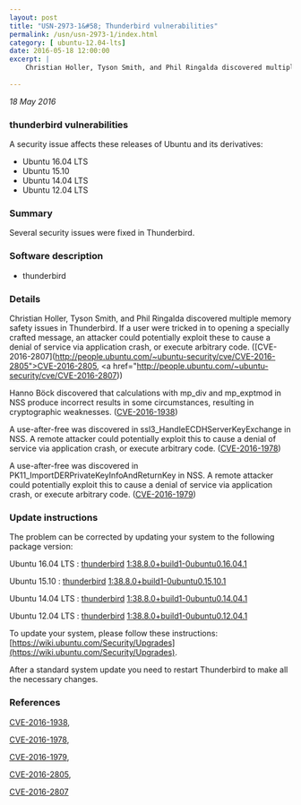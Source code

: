 ```yaml
---
layout: post
title: "USN-2973-1&#58; Thunderbird vulnerabilities"
permalink: /usn/usn-2973-1/index.html
category: [ ubuntu-12.04-lts]
date: 2016-05-18 12:00:00
excerpt: |
    Christian Holler, Tyson Smith, and Phil Ringalda discovered multiple memory safety issues in Thunderbird. If a user were tricked in to opening a specially crafted message, an attacker could potentially exploit these to cause a denial of service via application crash, or execute arbitrary code. ([CVE-2016-2807](http://people.ubuntu.com/~ubuntu-security/cve/CVE-2016-2805">CVE-2016-2805</a>, <a href="http://people.ubuntu.com/~ubuntu-security/cve/CVE-2016-2807))
    
--- 
```

 
 

*18 May 2016*

### thunderbird vulnerabilities

A security issue affects these releases of Ubuntu and its derivatives:

* Ubuntu 16.04 LTS
* Ubuntu 15.10
* Ubuntu 14.04 LTS
* Ubuntu 12.04 LTS

### Summary

Several security issues were fixed in Thunderbird. 

### Software description

* thunderbird 

### Details

Christian Holler, Tyson Smith, and Phil Ringalda discovered multiple memory safety issues in Thunderbird. If a user were tricked in to opening a specially crafted message, an attacker could potentially exploit these to cause a denial of service via application crash, or execute arbitrary code. ([CVE-2016-2807](http://people.ubuntu.com/~ubuntu-security/cve/CVE-2016-2805">CVE-2016-2805</a>, <a href="http://people.ubuntu.com/~ubuntu-security/cve/CVE-2016-2807))

Hanno Böck discovered that calculations with mp_div and mp_exptmod in NSS produce incorrect results in some circumstances, resulting in cryptographic weaknesses. ([CVE-2016-1938](http://people.ubuntu.com/~ubuntu-security/cve/CVE-2016-1938))

A use-after-free was discovered in ssl3_HandleECDHServerKeyExchange in NSS. A remote attacker could potentially exploit this to cause a denial of service via application crash, or execute arbitrary code. ([CVE-2016-1978](http://people.ubuntu.com/~ubuntu-security/cve/CVE-2016-1978))

A use-after-free was discovered in PK11_ImportDERPrivateKeyInfoAndReturnKey in NSS. A remote attacker could potentially exploit this to cause a denial of service via application crash, or execute arbitrary code. ([CVE-2016-1979](http://people.ubuntu.com/~ubuntu-security/cve/CVE-2016-1979)) 

### Update instructions

The problem can be corrected by updating your system to the following package version:

Ubuntu 16.04 LTS
 : [thunderbird](https://launchpad.net/ubuntu/+source/thunderbird) <span> [1:38.8.0+build1-0ubuntu0.16.04.1](https://launchpad.net/ubuntu/+source/thunderbird/1:38.8.0+build1-0ubuntu0.16.04.1) </span> 

Ubuntu 15.10
 : [thunderbird](https://launchpad.net/ubuntu/+source/thunderbird) <span> [1:38.8.0+build1-0ubuntu0.15.10.1](https://launchpad.net/ubuntu/+source/thunderbird/1:38.8.0+build1-0ubuntu0.15.10.1) </span> 

Ubuntu 14.04 LTS
 : [thunderbird](https://launchpad.net/ubuntu/+source/thunderbird) <span> [1:38.8.0+build1-0ubuntu0.14.04.1](https://launchpad.net/ubuntu/+source/thunderbird/1:38.8.0+build1-0ubuntu0.14.04.1) </span> 

Ubuntu 12.04 LTS
 : [thunderbird](https://launchpad.net/ubuntu/+source/thunderbird) <span> [1:38.8.0+build1-0ubuntu0.12.04.1](https://launchpad.net/ubuntu/+source/thunderbird/1:38.8.0+build1-0ubuntu0.12.04.1) </span> 

To update your system, please follow these instructions: [https://wiki.ubuntu.com/Security/Upgrades](https://wiki.ubuntu.com/Security/Upgrades).

After a standard system update you need to restart Thunderbird to make all the necessary changes. 

### References

 
 [CVE-2016-1938](http://people.ubuntu.com/~ubuntu-security/cve/CVE-2016-1938), 

 [CVE-2016-1978](http://people.ubuntu.com/~ubuntu-security/cve/CVE-2016-1978), 

 [CVE-2016-1979](http://people.ubuntu.com/~ubuntu-security/cve/CVE-2016-1979), 

 [CVE-2016-2805](http://people.ubuntu.com/~ubuntu-security/cve/CVE-2016-2805), 

 [CVE-2016-2807](http://people.ubuntu.com/~ubuntu-security/cve/CVE-2016-2807)
 

